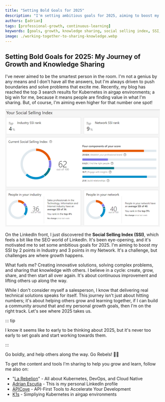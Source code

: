 ```yaml
---
title: "Setting Bold Goals for 2025"
description: "I'm setting ambitious goals for 2025, aiming to boost my Social Selling Index (SSI) by 2 points in Industry and 3 points in my Network."
authors: [adrian]
tags: [professional-growth, continuous-learning]
keywords: [goals, growth, knowledge sharing, social selling index, SSI, industry, network, community, personal growth]
image: ./working-together-to-sharing-knowledge.webp
---
```


## Setting Bold Goals for 2025: My Journey of Growth and Knowledge Sharing

I've never aimed to be the smartest person in the room. I'm not a genius by any means and I don't have all the answers, but I'm always driven to push boundaries and solve problems that excite me. Recently, my blog has reached the top 3 search results for Kubernetes in airgap environments; a big win for me, because it means people are finding value in what I'm sharing. But, of course, I'm aiming even higher for that number one spot!

![Adrian's Social Selling Index (SSI)](./adrian-ssi-241024.png)

<!-- truncate -->

On the LinkedIn front, I just discovered the **Social Selling Index (SSI)**, which feels a bit like the SEO world of LinkedIn. It's been eye-opening, and it's motivated me to set some ambitious goals for 2025. I'm aiming to boost my SSI by 2 points in Industry and 3 points in my Network. It's a challenge, but challenges are where growth happens.

What fuels me? Creating innovative solutions, solving complex problems, and sharing that knowledge with others. I believe in a cycle: create, grow, share, and then start all over again. It's about continuous improvement and lifting others up along the way.

While I don't consider myself a salesperson, I know that delivering real technical solutions speaks for itself. This journey isn't just about hitting numbers; it's about helping others grow and learning together, if I can build a community around that and my personal growth goals, then I'm on the right track. Let's see where 2025 takes us.

::: tip

I know it seems like to early to be thinking about 2025, but it's never too early to set goals and start working towards them.

:::

Go boldly, and help others along the way. Go Rebels! ✊🏻

To get the content and tools I'm sharing to help you grow and learn, follow me also on:

* "[La Rebelion](https://rebelion.la)" - All about Kubernetes, DevOps, and Cloud Native
* [Adrian Escutia](https://https://www.linkedin.com/comm/mynetwork/discovery-see-all?usecase=PEOPLE_FOLLOWS&followMember=adrianescutia) - This is my personal LinkedIn profile
* [APICove](https://apicove.com) - API-First Tools to Accelerate Your Development
* [K1s](https://k1s.sh) - Simpliying Kubernetes in airgap environments
